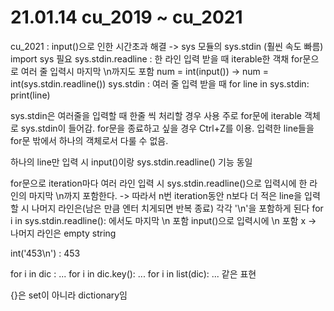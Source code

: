 # 21.01.14 cu_2019 ~ cu_2021

cu_2021 : 
input()으로 인한 시간초과 해결 -> sys 모듈의 sys.stdin (훨씬 속도 빠름) import sys 필요
sys.stdin.readline : 한 라인 입력 받을 때 iterable한 객채 for문으로 여러 줄 입력시 마지막 \n까지도 포함
 num = int(input()) -> num = int(sys.stdin.readline())
sys.stdin : 여러 줄 입력 받을 때
for line in sys.stdin: print(line)

sys.stdin은 여러줄을 입력할 때 한줄 씩 처리할 경우 사용 주로 for문에 iterable 객체로 sys.stdin이 들어감.
for문을 종료하고 싶을 경우 Ctrl+Z를 이용. 입력한 line들을 for문 밖에서 하나의 객체로서 다룰 수 없음.

하나의 line만 입력 시 input()이랑 sys.stdin.readline() 기능 동일

for문으로 iteration마다 여러 라인 입력 시 
sys.stdin.readline()으로 입력시에 한 라인의 마지막 \n까지 포함한다. -> 따라서 n번 iteration동안 n보다 더 적은 
line을 입력할 시 나머지 라인은(남은 만큼 엔터 치게되면 반복 종료) 각각 '\n'을 포함하게 된다 
for i in sys.stdin.readline(): 에서도 마지막 \n 포함
input()으로 입력시에 \n 포함 x -> 나머지 라인은 empty string 

int('453\n') : 453

for i in dic : ... for i in dic.key(): ... for i in list(dic): ... 같은 표현

{}은 set이 아니라 dictionary임
